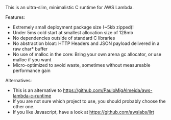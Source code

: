 This is an ultra-slim, minimalistic C runtime for AWS Lambda.

Features:
- Extremely small deployment package size (~5kb zipped)!
- Under 5ms cold start at smallest allocation size of 128mb
- No dependencies outside of standard C libraries
- No abstraction bloat: HTTP Headers and JSON payload delivered in a raw char* buffer
- No use of malloc in the core: Bring your own arena gc allocator, or use malloc if you want
- Micro-optimized to avoid waste, sometimes without measureable performance gain

Alternatives:
- This is an alternative to https://github.com/PauloMigAlmeida/aws-lambda-c-runtime
- If you are not sure which project to use, you should probably choose the other one. 
- If you like Javascript, have a look at https://github.com/awslabs/llrt
